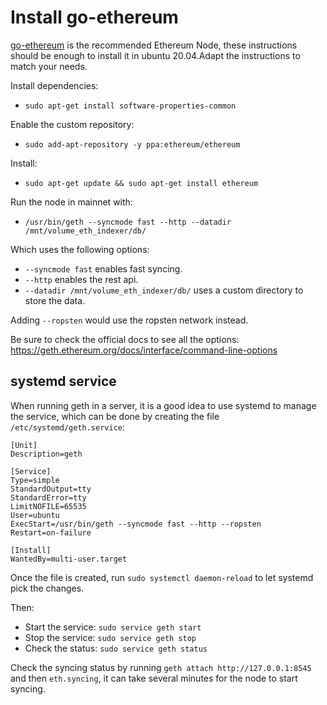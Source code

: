 # Install go-ethereum
[go-ethereum](geth.ethereum.org) is the recommended Ethereum Node, these instructions should be enough to install it in ubuntu 20.04.Adapt the instructions to match your needs.

Install dependencies:
- `sudo apt-get install software-properties-common`

Enable the custom repository:
- `sudo add-apt-repository -y ppa:ethereum/ethereum`

Install:
- `sudo apt-get update && sudo apt-get install ethereum`

Run the node in mainnet with:
- `/usr/bin/geth --syncmode fast --http --datadir /mnt/volume_eth_indexer/db/`

Which uses the following options:
- `--syncmode fast` enables fast syncing.
- `--http` enables the rest api.
- `--datadir /mnt/volume_eth_indexer/db/` uses a custom directory to store the data.

Adding `--ropsten` would use the ropsten network instead.

Be sure to check the official docs to see all the options: https://geth.ethereum.org/docs/interface/command-line-options


## systemd service
When running geth in a server, it is a good idea to use systemd to manage the service, which can be done by creating the file `/etc/systemd/geth.service`:

```
[Unit]
Description=geth

[Service]
Type=simple
StandardOutput=tty
StandardError=tty
LimitNOFILE=65535
User=ubuntu
ExecStart=/usr/bin/geth --syncmode fast --http --ropsten
Restart=on-failure

[Install]
WantedBy=multi-user.target
```

Once the file is created, run `sudo systemctl daemon-reload` to let systemd pick the changes.

Then:
- Start the service: `sudo service geth start`
- Stop the service: `sudo service geth stop`
- Check the status: `sudo service geth status`

Check the syncing status by running `geth attach http://127.0.0.1:8545` and then `eth.syncing`, it can take several minutes for the node to start syncing.

